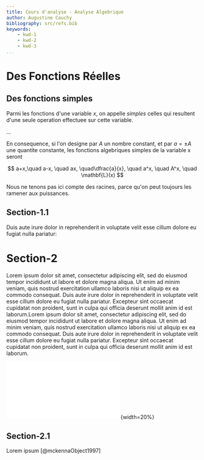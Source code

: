 ```yaml
---
title: Cours d'analyse - Analyse Algebrique
author: Augustine Cauchy
bibliography: src/refs.bib
keywords:
    - kwd-1
    - kwd-2
    - kwd-3
...
```


# Des Fonctions Réelles

## Des fonctions simples

Parmi les fonctions d'une variable $x$, on appelle *simples* celles qui resultent d'une seule operation effectuee sur cette variable.

...

En consequence, si l'on designe par $A$ un nombre constant, et par $a= \pm A$ une quantite constante, les fonctions algebriques simples de la variable x seront

$$
a+x,\quad a-x, \quad ax, \quad\dfrac{a}{x}, \quad a^x, \quad A^x, \quad \mathbf{L}(x)
$$

Nous ne tenons pas ici compte des racines, parce qu'on peut toujours les ramener aux puissances.

## Section-1.1

Duis aute irure dolor in reprehenderit in voluptate velit esse cillum dolore eu fugiat nulla pariatur:

# Section-2

Lorem ipsum dolor sit amet, consectetur adipiscing elit, sed do eiusmod tempor incididunt ut labore et dolore magna aliqua. Ut enim ad minim veniam, quis nostrud exercitation ullamco laboris nisi ut aliquip ex ea commodo consequat. Duis aute irure dolor in reprehenderit in voluptate velit esse cillum dolore eu fugiat nulla pariatur. Excepteur sint occaecat cupidatat non proident, sunt in culpa qui officia deserunt mollit anim id est laborum.Lorem ipsum dolor sit amet, consectetur adipiscing elit, sed do eiusmod tempor incididunt ut labore et dolore magna aliqua. Ut enim ad minim veniam, quis nostrud exercitation ullamco laboris nisi ut aliquip ex ea commodo consequat. Duis aute irure dolor in reprehenderit in voluptate velit esse cillum dolore eu fugiat nulla pariatur. Excepteur sint occaecat cupidatat non proident, sunt in culpa qui officia deserunt mollit anim id est laborum.

![Figure caption with a citation in caption [@frostigCompiling2018]](figs/graph.pdf){width=20%} 


## Section-2.1

Lorem ipsum [@mckennaObject1997]
